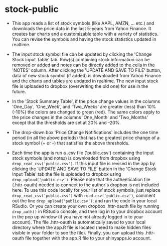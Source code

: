 # stock-public
- This app reads a list of stock symbols (like AAPL, AMZN, ... etc.) and downloads the price data in the last 5-years from Yahoo Finance. It creates bar charts and a customizable table with a variety of statistics. You can revise the symbols and having the stock statistics updated in realtime.

- The input stock symbol file can be updated by clicking the 'Change Stock Input Table' tab. Row(s) containing stock information can be removed or added and notes can be directly added to the cells in the 'NOTES' column. After clicking the 'UPDATE AND SAVE TO FILE' button, data of new stock symbol (if added) is downloaded from Yahoo Finance and the charts and tables are updated in realtime. The new input stock file is uploaded to dropbox (overwriting the old one) for use in the future. 

- In the 'Stock Summary Table', if the price change values in the columns 'One_Day', 'One_Week', and 'Two_Weeks' are greater (less) than 10% (-10%) the colors are changed to green (red). The same colors apply to the price changes in the columns 'One_Month' and 'Two_Months' except that the thresholds are set at 20% and -20%.   

- The drop-down box 'Price Change Notifications' includes the one time period (in all the above periods) that has the greatest price change of a stock symbol (+ or -) that satisfies the above thresholds.

- Each time the app is run a .csv file ('public.csv') containing the input stock symbols (and notes) is downloaded from dropbox using `drop_read_csv('public.csv')`. If this input file is revised in the app by clicking the 'UPDATE AND SAVE TO FILE' button in the 'Change Stock Input Table' tab the file is uploaded to dropbox using `drop_upload('public.csv')`. Please note that the authentication file (.httr-oauth) needed to connect to the author's dropbox is not included here. To use this code locally for your list of stock symbols, just replace `drop_read_csv('public.csv')` with `read.csv('public.csv')`, comment out the line `drop_upload('public.csv')`, and run the code in your local RSudio. Or you can create your own dropbox .httr-oauth file by running `drop_auth()` in RStudio console, and then log in to your dropbox account in the pop up window (if you have not already logged in to your account). The file .httr-oauth is automatically saved to your local directory where the app.R file is located (need to make hidden files visible in your folder to see the file). Finally, you can upload this .httr-oauth file together with the app.R file to your shinyapps.io account.
